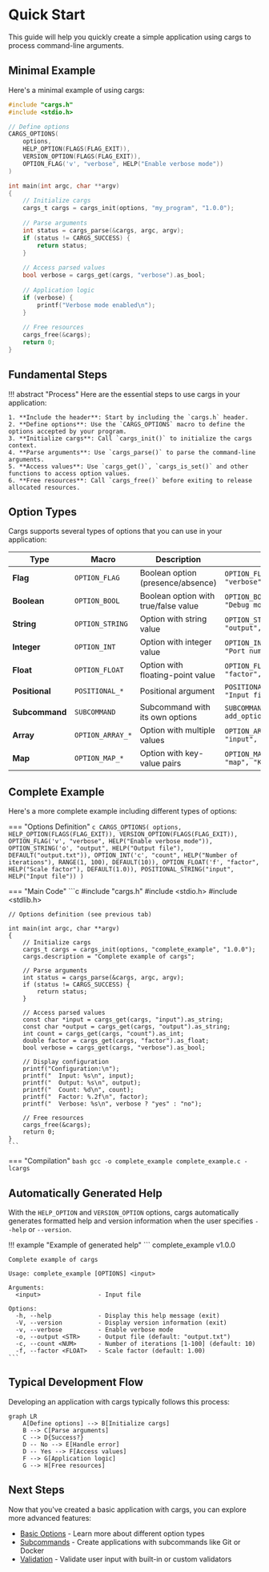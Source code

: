 # Quick Start

This guide will help you quickly create a simple application using cargs to process command-line arguments.

## Minimal Example

Here's a minimal example of using cargs:

```c
#include "cargs.h"
#include <stdio.h>

// Define options
CARGS_OPTIONS(
    options,
    HELP_OPTION(FLAGS(FLAG_EXIT)),
    VERSION_OPTION(FLAGS(FLAG_EXIT)),
    OPTION_FLAG('v', "verbose", HELP("Enable verbose mode"))
)

int main(int argc, char **argv)
{
    // Initialize cargs
    cargs_t cargs = cargs_init(options, "my_program", "1.0.0");
    
    // Parse arguments
    int status = cargs_parse(&cargs, argc, argv);
    if (status != CARGS_SUCCESS) {
        return status;
    }
    
    // Access parsed values
    bool verbose = cargs_get(cargs, "verbose").as_bool;
    
    // Application logic
    if (verbose) {
        printf("Verbose mode enabled\n");
    }
    
    // Free resources
    cargs_free(&cargs);
    return 0;
}
```

## Fundamental Steps

!!! abstract "Process"
    Here are the essential steps to use cargs in your application:

    1. **Include the header**: Start by including the `cargs.h` header.
    2. **Define options**: Use the `CARGS_OPTIONS` macro to define the options accepted by your program.
    3. **Initialize cargs**: Call `cargs_init()` to initialize the cargs context.
    4. **Parse arguments**: Use `cargs_parse()` to parse the command-line arguments.
    5. **Access values**: Use `cargs_get()`, `cargs_is_set()` and other functions to access option values.
    6. **Free resources**: Call `cargs_free()` before exiting to release allocated resources.

## Option Types

Cargs supports several types of options that you can use in your application:

| Type | Macro | Description | Example |
|------|-------|-------------|---------|
| **Flag** | `OPTION_FLAG` | Boolean option (presence/absence) | `OPTION_FLAG('v', "verbose", "Verbose mode")` |
| **Boolean** | `OPTION_BOOL` | Boolean option with true/false value | `OPTION_BOOL('d', "debug", "Debug mode")` |
| **String** | `OPTION_STRING` | Option with string value | `OPTION_STRING('o', "output", "Output file")` |
| **Integer** | `OPTION_INT` | Option with integer value | `OPTION_INT('p', "port", "Port number")` |
| **Float** | `OPTION_FLOAT` | Option with floating-point value | `OPTION_FLOAT('f', "factor", "Scale factor")` |
| **Positional** | `POSITIONAL_*` | Positional argument | `POSITIONAL_STRING("input", "Input file")` |
| **Subcommand** | `SUBCOMMAND` | Subcommand with its own options | `SUBCOMMAND("add", add_options, ...)` |
| **Array** | `OPTION_ARRAY_*` | Option with multiple values | `OPTION_ARRAY_STRING('i', "input", "Input files")` |
| **Map** | `OPTION_MAP_*` | Option with key-value pairs | `OPTION_MAP_STRING('m', "map", "Key-value pairs")` |

## Complete Example

Here's a more complete example including different types of options:

=== "Options Definition"
    ```c
    CARGS_OPTIONS(
        options,
        HELP_OPTION(FLAGS(FLAG_EXIT)),
        VERSION_OPTION(FLAGS(FLAG_EXIT)),
        OPTION_FLAG('v', "verbose", HELP("Enable verbose mode")),
        OPTION_STRING('o', "output", HELP("Output file"), DEFAULT("output.txt")),
        OPTION_INT('c', "count", HELP("Number of iterations"), RANGE(1, 100), DEFAULT(10)),
        OPTION_FLOAT('f', "factor", HELP("Scale factor"), DEFAULT(1.0)),
        POSITIONAL_STRING("input", HELP("Input file"))
    )
    ```

=== "Main Code"
    ```c
    #include "cargs.h"
    #include <stdio.h>
    #include <stdlib.h>

    // Options definition (see previous tab)

    int main(int argc, char **argv)
    {
        // Initialize cargs
        cargs_t cargs = cargs_init(options, "complete_example", "1.0.0");
        cargs.description = "Complete example of cargs";
        
        // Parse arguments
        int status = cargs_parse(&cargs, argc, argv);
        if (status != CARGS_SUCCESS) {
            return status;
        }
        
        // Access parsed values
        const char *input = cargs_get(cargs, "input").as_string;
        const char *output = cargs_get(cargs, "output").as_string;
        int count = cargs_get(cargs, "count").as_int;
        double factor = cargs_get(cargs, "factor").as_float;
        bool verbose = cargs_get(cargs, "verbose").as_bool;
        
        // Display configuration
        printf("Configuration:\n");
        printf("  Input: %s\n", input);
        printf("  Output: %s\n", output);
        printf("  Count: %d\n", count);
        printf("  Factor: %.2f\n", factor);
        printf("  Verbose: %s\n", verbose ? "yes" : "no");
        
        // Free resources
        cargs_free(&cargs);
        return 0;
    }
    ```

=== "Compilation"
    ```bash
    gcc -o complete_example complete_example.c -lcargs
    ```

## Automatically Generated Help

With the `HELP_OPTION` and `VERSION_OPTION` options, cargs automatically generates formatted help and version information when the user specifies `--help` or `--version`.

!!! example "Example of generated help"
    ```
    complete_example v1.0.0

    Complete example of cargs

    Usage: complete_example [OPTIONS] <input>

    Arguments:
      <input>                - Input file

    Options:
      -h, --help             - Display this help message (exit)
      -V, --version          - Display version information (exit)
      -v, --verbose          - Enable verbose mode
      -o, --output <STR>     - Output file (default: "output.txt")
      -c, --count <NUM>      - Number of iterations [1-100] (default: 10)
      -f, --factor <FLOAT>   - Scale factor (default: 1.00)
    ```

## Typical Development Flow

Developing an application with cargs typically follows this process:

```mermaid
graph LR
    A[Define options] --> B[Initialize cargs]
    B --> C[Parse arguments]
    C --> D{Success?}
    D -- No --> E[Handle error]
    D -- Yes --> F[Access values]
    F --> G[Application logic]
    G --> H[Free resources]
```

## Next Steps

Now that you've created a basic application with cargs, you can explore more advanced features:

- [Basic Options](basic-options.md) - Learn more about different option types
- [Subcommands](subcommands.md) - Create applications with subcommands like Git or Docker
- [Validation](validation.md) - Validate user input with built-in or custom validators
